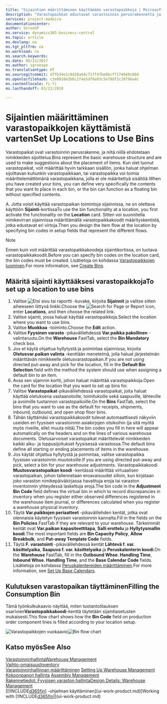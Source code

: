 ```yaml
---
title: "Sijaintien määrittäminen käyttämään varastopaikkoja | Microsoft Docs"
description: "Varastopaikkat edustavat varastoinnin perusrakennetta ja niitä käytetään ehdotusten tekemiseksi nimikkeiden sijoittelusta. Kun olet luonut varastopaikat, voit määrittää hyvin tarkkaan sisällön, jonka haluat ohjelman sijoittavan kuhunkin varastopaikkaan, tai varastopaikka voi toimia määrittelemättömänä varastopaikkana, jolla ei ole määritettyä sisältöä."
services: project-madeira
documentationcenter: 
author: SorenGP
ms.service: dynamics365-business-central
ms.topic: article
ms.devlang: na
ms.tgt_pltfrm: na
ms.workload: na
ms.search.keywords: 
ms.date: 09/23/2017
ms.author: sgroespe
ms.translationtype: HT
ms.sourcegitcommit: d7fb34e1c9428a64c71ff47be8bcff174649c00d
ms.openlocfilehash: c3e091843b6c2f4a5df0a93c5e70df2c20796a4c
ms.contentlocale: fi-fi
ms.lasthandoff: 03/22/2018

---
```

# <a name="set-up-locations-to-use-bins"></a><span data-ttu-id="8e78e-104">Sijaintien määrittäminen varastopaikkojen käyttämistä varten</span><span class="sxs-lookup"><span data-stu-id="8e78e-104">Set Up Locations to Use Bins</span></span>
<span data-ttu-id="8e78e-105">Varastopaikat ovat varastoinnin perusrakenne, ja niitä niillä ehdotetaan nimikkeiden sijoittelua.</span><span class="sxs-lookup"><span data-stu-id="8e78e-105">Bins represent the basic warehouse structure and are used to make suggestions about the placement of items.</span></span> <span data-ttu-id="8e78e-106">Kun olet luonut varastopaikat, voit määrittää hyvin tarkkaan sisällön, jonka haluat ohjelman sijoittavan kuhunkin varastopaikkaan, tai varastopaikka voi toimia määrittelemättömänä varastopaikkana, jolla ei ole määritettyä sisältöä.</span><span class="sxs-lookup"><span data-stu-id="8e78e-106">When you have created your bins, you can define very specifically the contents that you want to place in each bin, or the bin can function as a floating bin without specified contents.</span></span>  

<span data-ttu-id="8e78e-107">A. Jotta voisit käyttää varastopaikan toimintoja sijainnissa, ne on otettava käyttöön **Sijainti**-kortissa</span><span class="sxs-lookup"><span data-stu-id="8e78e-107">To use the bin functionality at a location, you first activate the functionality on the **Location** card.</span></span> <span data-ttu-id="8e78e-108">Sitten voi suunnitella nimikevirran sijainnissa määrittämällä varastopaikkakoodit määrityskentistä, jotka edustavat eri virtoja.</span><span class="sxs-lookup"><span data-stu-id="8e78e-108">Then you design the item flow at the location by specifying bin codes in setup fields that represent the different flows.</span></span>  

> [!NOTE]  
>  <span data-ttu-id="8e78e-109">Ennen kuin voit määrittää varastopaikkakoodeja sijaintikortissa, on luotava varastopaikkakoodit.</span><span class="sxs-lookup"><span data-stu-id="8e78e-109">Before you can specify bin codes on the location card, the bin codes must be created.</span></span> <span data-ttu-id="8e78e-110">Lisätietoja on kohdassa [Varastopaikkojen luominen](warehouse-how-to-create-individual-bins.md).</span><span class="sxs-lookup"><span data-stu-id="8e78e-110">For more information, see [Create Bins](warehouse-how-to-create-individual-bins.md).</span></span>  

## <a name="to-set-up-a-location-to-use-bins"></a><span data-ttu-id="8e78e-111">Määritä sijainti käyttääksesi varastopaikkoja</span><span class="sxs-lookup"><span data-stu-id="8e78e-111">To set up a location to use bins</span></span>  
1.  <span data-ttu-id="8e78e-112">Valitse ![Etsi sivu tai raportti](media/ui-search/search_small.png "Etsi sivu tai raportti -kuvake") -kuvake, kirjoita **Sijainnit** ja valitse sitten aiheeseen liittyvä linkki.</span><span class="sxs-lookup"><span data-stu-id="8e78e-112">Choose the ![Search for Page or Report](media/ui-search/search_small.png "Search for Page or Report icon") icon, enter **Locations**, and then choose the related link.</span></span>  
2.  <span data-ttu-id="8e78e-113">Valitse sijainti, jossa haluat käyttää varastopaikkoja.</span><span class="sxs-lookup"><span data-stu-id="8e78e-113">Select the location where you want to use bins.</span></span>  
3.  <span data-ttu-id="8e78e-114">Valitse **Muokkaa** -toiminto.</span><span class="sxs-lookup"><span data-stu-id="8e78e-114">Choose the **Edit** action.</span></span>  
4.  <span data-ttu-id="8e78e-115">Valitse **Fyysinen varasto** -pikavälilehdessä **Var.paikka pakollinen** -valintaruutu.</span><span class="sxs-lookup"><span data-stu-id="8e78e-115">On the **Warehouse** FastTab, select the **Bin Mandatory** check box.</span></span>  
5.  <span data-ttu-id="8e78e-116">Jos et käytä ohjattua hyllytystä ja poimintaa sijainnissa, kirjoita **Oletusvar.paikan valinta** -kenttään menetelmä, jolla haluat järjestelmän määrittävän nimikkeelle oletusvarastopaikan.</span><span class="sxs-lookup"><span data-stu-id="8e78e-116">If you are not using directed put-away and pick for the location, fill in the **Default Bin Selection** field with the method the system should use when assigning a default bin to an item.</span></span>  
6.  <span data-ttu-id="8e78e-117">Avaa sen sijainnin kortti, johon haluat määrittää varastopaikkoja.</span><span class="sxs-lookup"><span data-stu-id="8e78e-117">Open the card for the location that you want to set up bins for.</span></span>
7.  <span data-ttu-id="8e78e-118">Valitse **Varastopaikat**-pikavälilehdessä varastopaikat, joita haluat käyttää oletuksena vastaanotoille, toimituksille sekä saapuville, lähteville ja avoimille tuotannon varastopaikoille.</span><span class="sxs-lookup"><span data-stu-id="8e78e-118">On the **Bins** FastTab, select the bins that you want to use as the default for receipts, shipments, inbound, outbound, and open shop floor bins.</span></span>  
8.  <span data-ttu-id="8e78e-119">Tähän täyttämäsi varastopaikkakoodit tulevat automaattisesti näkyviin useiden eri fyysisen varastoinnin asiakirjojen otsikoihin (ja sitä myötä myös riveille, ellet muuta niitä).</span><span class="sxs-lookup"><span data-stu-id="8e78e-119">The bin codes you fill in here will appear automatically on the headers and on the lines of various warehouse documents.</span></span> <span data-ttu-id="8e78e-120">Oletusarvoiset varastopaikat määrittelevät nimikkeiden kaikki alku- ja loppusijoitukset fyysisessä varastossa.</span><span class="sxs-lookup"><span data-stu-id="8e78e-120">The default bins define all starting or ending placements of items in the warehouse.</span></span>  
9.  <span data-ttu-id="8e78e-121">Jos käytät ohjattua hyllytystä ja poimintaa, valitse varastopaikka fyysisen varastoinnin muutoksille.</span><span class="sxs-lookup"><span data-stu-id="8e78e-121">If you are using directed put-away and pick, select a bin for your warehouse adjustments.</span></span> <span data-ttu-id="8e78e-122">Varastopaikkakoodi **Muutosvarastopaikan koodi** -kentässä määrittää virtuaalisen varastopaikan, johon tallennetaan eroavaisuudet silloin, kun kirjataan joko varaston nimikepäiväkirjassa havaittuja eroja tai varaston inventoinnin yhteydessä laskettuja eroja.</span><span class="sxs-lookup"><span data-stu-id="8e78e-122">The bin code in the **Adjustment Bin Code** field defines the virtual bin in which to record discrepancies in inventory when you register either observed differences registered in the warehouse item journal, or differences calculated when you register a warehouse physical inventory.</span></span>  
10. <span data-ttu-id="8e78e-123">Täytä **Var.paikkojen periaatteet** -pikavälilehden kentät, jotka ovat olennaisia käytetyn fyysisen varastoinnin kannalta.</span><span class="sxs-lookup"><span data-stu-id="8e78e-123">Fill in the fields on the **Bin Policies** FastTab if they are relevant to your warehouse.</span></span> <span data-ttu-id="8e78e-124">Tärkeimmät kentät ovat **Var.paikan kapasiteettitapa**, **Salli erottelu** ja **Hyllytysmallin koodi**.</span><span class="sxs-lookup"><span data-stu-id="8e78e-124">The most important fields are **Bin Capacity Policy**, **Allow Breakbulk**, and **Put-away Template Code** fields.</span></span>  
11. <span data-ttu-id="8e78e-125">Täytä **F. varastointi** -pikavälilehdessä kentät **Lähtevä f. var. käsittelyaika**, **Saapuva f. var. käsittelyaika** ja  **Peruskalenterin koodi**.</span><span class="sxs-lookup"><span data-stu-id="8e78e-125">On the **Warehouse** FastTab, fill in the **Outbound Whse. Handling Time**, **Inbound Whse. Handling Time**, and the **Base Calendar Code** fields.</span></span> <span data-ttu-id="8e78e-126">Lisätietoja on kohdassa [Peruskalentereiden määrittäminen](across-how-to-assign-base-calendars.md).</span><span class="sxs-lookup"><span data-stu-id="8e78e-126">For more information, see [Set Up Base Calendars](across-how-to-assign-base-calendars.md).</span></span>

## <a name="filling-the-consumption-bin"></a><span data-ttu-id="8e78e-127">Kulutuksen varastopaikan täyttäminen</span><span class="sxs-lookup"><span data-stu-id="8e78e-127">Filling the Consumption Bin</span></span>
<span data-ttu-id="8e78e-128">Tämä työnkulkukaavio näyttää, miten tuotantotilauksen osarivien**Varastopaikkakoodi**-kenttä täytetään sijaintiasetusten mukaisesti.</span><span class="sxs-lookup"><span data-stu-id="8e78e-128">This flow chart shows how the **Bin Code** field on production order component lines is filled according to your location setup.</span></span>

<span data-ttu-id="8e78e-129">![Varastopaikkojen vuokaavio](media/binflow.png "BinFlow")</span><span class="sxs-lookup"><span data-stu-id="8e78e-129">![Bin flow chart](media/binflow.png "BinFlow")</span></span>  

## <a name="see-also"></a><span data-ttu-id="8e78e-130">Katso myös</span><span class="sxs-lookup"><span data-stu-id="8e78e-130">See Also</span></span>
[<span data-ttu-id="8e78e-131">Varastoinninhallinta</span><span class="sxs-lookup"><span data-stu-id="8e78e-131">Warehouse Management</span></span>](warehouse-manage-warehouse.md)  
[<span data-ttu-id="8e78e-132">Vaihto-omaisuus</span><span class="sxs-lookup"><span data-stu-id="8e78e-132">Inventory</span></span>](inventory-manage-inventory.md)  
<span data-ttu-id="8e78e-133">[Varastoinninhallinnan määrittäminen](warehouse-setup-warehouse.md)   </span><span class="sxs-lookup"><span data-stu-id="8e78e-133">[Setting Up Warehouse Management](warehouse-setup-warehouse.md)   </span></span>  
<span data-ttu-id="8e78e-134">[Kokoonpanon hallinta](assembly-assemble-items.md)  </span><span class="sxs-lookup"><span data-stu-id="8e78e-134">[Assembly Management](assembly-assemble-items.md)  </span></span>  
[<span data-ttu-id="8e78e-135">Rakennetiedot: Fyysisen varaston hallinta</span><span class="sxs-lookup"><span data-stu-id="8e78e-135">Design Details: Warehouse Management</span></span>](design-details-warehouse-management.md)  
<span data-ttu-id="8e78e-136">[[!INCLUDE[d365fin](includes/d365fin_md.md)] -ohjelman käyttäminen](ui-work-product.md)</span><span class="sxs-lookup"><span data-stu-id="8e78e-136">[Working with [!INCLUDE[d365fin](includes/d365fin_md.md)]](ui-work-product.md)</span></span>

